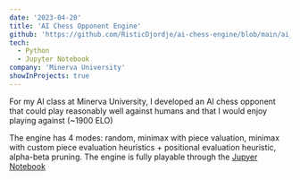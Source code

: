 ```yaml
---
date: '2023-04-20'
title: 'AI Chess Opponent Engine'
github: 'https://github.com/RisticDjordje/ai-chess-engine/blob/main/ai_chess_engine.ipynb'
tech:
  - Python
  - Jupyter Notebook
company: 'Minerva University'
showInProjects: true
---
```


For my AI class at Minerva University, I developed an AI chess opponent that could play reasonably well against humans and that I would enjoy playing against (~1900 ELO)

The engine has 4 modes: random, minimax with piece valuation, minimax with custom piece evaluation heuristics + positional evaluation heuristic, alpha-beta pruning. The engine is fully playable through the [Jupyer Notebook](https://github.com/RisticDjordje/ai-chess-engine/blob/main/ai_chess_engine.ipynb)
